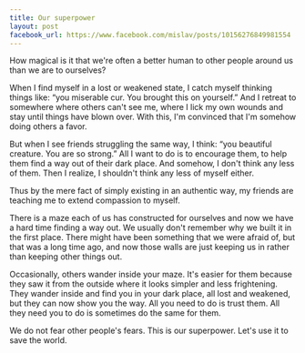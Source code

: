 ```yaml
---
title: Our superpower
layout: post
facebook_url: https://www.facebook.com/mislav/posts/10156276849981554
---
```


How magical is it that we're often a better human to other people around us than we are to ourselves?

When I find myself in a lost or weakened state, I catch myself thinking things like: “you miserable cur. You brought this on yourself.” And I retreat to somewhere where others can't see me, where I lick my own wounds and stay until things have blown over. With this, I'm convinced that I'm somehow doing others a favor.

But when I see friends struggling the same way, I think: “you beautiful creature. You are so strong.” All I want to do is to encourage them, to help them find a way out of their dark place. And somehow, I don't think any less of them. Then I realize, I shouldn't think any less of myself either.

Thus by the mere fact of simply existing in an authentic way, my friends are teaching me to extend compassion to myself.

There is a maze each of us has constructed for ourselves and now we have a hard time finding a way out. We usually don't remember why we built it in the first place. There might have been something that we were afraid of, but that was a long time ago, and now those walls are just keeping us in rather than keeping other things out.

Occasionally, others wander inside your maze. It's easier for them because they saw it from the outside where it looks simpler and less frightening. They wander inside and find you in your dark place, all lost and weakened, but they can now show you the way. All you need to do is trust them. All they need you to do is sometimes do the same for them.

We do not fear other people's fears. This is our superpower. Let's use it to save the world.
